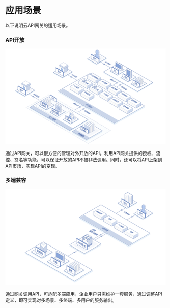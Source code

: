 # 应用场景

以下说明云API网关的适用场景。

### API开放
![应用场景1.png](../../../../image/AI-and-Machine-Learning/Face-Compare/应用场景1.png)

通过API网关，可以很方便的管理对外开放的API。利用API网关提供的授权、流控、签名等功能，可以保证开放的API不被非法调用。同时，还可以将API上架到API市场，实现API的变现。

### 多端兼容
![应用场景2.png](../../../../image/AI-and-Machine-Learning/Face-Compare/应用场景2.png)

通过网关调用API，可适配多端应用，企业用户只需维护一套服务，通过调整API定义，即可实现对多场景、多终端、多用户的服务输出。
